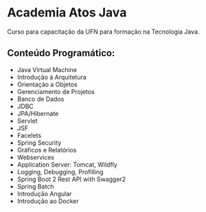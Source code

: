# Academia Atos Java
Curso para capacitação da UFN para formação na Tecnologia Java.

## Conteúdo Programático:
- Java Virtual Machine
- Introdução à Arquitetura
- Orientação a Objetos
- Gerenciamento de Projetos
- Banco de Dados
- JDBC
- JPA/Hibernate
- Servlet
- JSF
- Facelets
- Spring Security
- Gráficos e Relatórios
- Webservices
- Application Server: Tomcat, Wildfly
- Logging, Debugging, Profilling
- Spring Boot 2 Rest API with Swagger2
- Spring Batch
- Introdução Angular
- Introdução ao Docker
